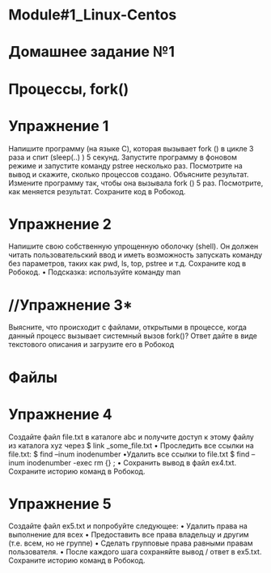 # Module#1_Linux-Centos
# Домашнее задание №1
# Процессы, fork()
# Упражнение 1
Напишите программу (на языке C), которая вызывает fork () в цикле 3 раза и спит (sleep(..) ) 5 секунд. Запустите программу в фоновом режиме и запустите команду pstree несколько раз. Посмотрите на вывод и скажите, сколько процессов создано. Объясните результат. Измените программу так, чтобы она вызывала fork () 5 раз.
Посмотрите, как меняется результат. Сохраните код в Робокод.

# Упражнение 2
Напишите свою собственную упрощенную оболочку (shell). Он должен читать пользовательский ввод и иметь возможность запускать команду без параметров, таких
как pwd, ls, top, pstree и т.д. Сохраните код в Робокод.
• Подсказка: используйте команду man

# //Упражнение 3*
Выясните, что происходит с файлами, открытыми в процессе, когда данный процесс
вызывает системный вызов fork()? Ответ дайте в виде текстового описания и загрузите
его в Робокод

# Файлы
# Упражнение 4
Создайте файл file.txt в каталоге abc и получите доступ к этому файлу из каталога xyz
через $ link <source> _some_file.txt
• Проследить все ссылки на file.txt: $ find <path> –inum inodenumber
•Удалить все ссылки to file.txt $ find <path> –inum inodenumber -exec rm {} \;
• Сохранить вывод в файл ex4.txt. Сохраните историю команд в Робокод.

 # Упражнение 5
Создайте файл ex5.txt и попробуйте следующее:
• Удалить права на выполнение для всех
• Предоставить все права владельцу и другим (т.е. всем, но не группе)
• Сделать групповые права равными правам пользователя.
• После каждого шага сохраняйте вывод / ответ в ex5.txt. Сохраните историю команд в
Робокод.
